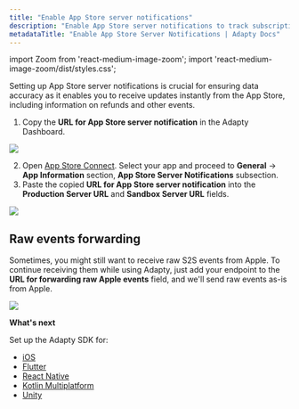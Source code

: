 ```yaml
---
title: "Enable App Store server notifications"
description: "Enable App Store server notifications to track subscription events in real time."
metadataTitle: "Enable App Store Server Notifications | Adapty Docs"
---
```


import Zoom from 'react-medium-image-zoom';
import 'react-medium-image-zoom/dist/styles.css';

Setting up App Store server notifications is crucial for ensuring data accuracy as it enables you to receive updates instantly from the App Store, including information on refunds and other events.

1. Copy the **URL for App Store server notification** in the Adapty Dashboard. 

   

<Zoom>
  <img src={require('./img/2901185-app_server_notifications.webp').default}
  style={{
    border: '1px solid #727272', /* border width and color */
    width: '700px', /* image width */
    display: 'block', /* for alignment */
    margin: '0 auto' /* center alignment */
  }}
/>
</Zoom>



2. Open [App Store Connect](https://appstoreconnect.apple.com/apps). Select your app and proceed to **General** → **App Information** section, **App Store Server Notifications** subsection. 
3. Paste the copied **URL for App Store server notification** into the **Production Server URL** and **Sandbox Server URL** fields.

   

<Zoom>
  <img src={require('./img/86fb3d2-app_server_notifications_apple.webp').default}
  style={{
    border: '1px solid #727272', /* border width and color */
    width: '700px', /* image width */
    display: 'block', /* for alignment */
    margin: '0 auto' /* center alignment */
  }}
/>
</Zoom>

## Raw events forwarding

Sometimes, you might still want to receive raw S2S events from Apple. To continue receiving them while using Adapty, just add your endpoint to the **URL for forwarding raw Apple events** field, and we'll send raw events as-is from Apple.


<Zoom>
  <img src={require('./img/e9f4bba-CleanShot_2021-03-16_at_19.30.272x.webp').default}
  style={{
    border: '1px solid #727272', /* border width and color */
    width: '700px', /* image width */
    display: 'block', /* for alignment */
    margin: '0 auto' /* center alignment */
  }}
/>
</Zoom>

**What's next**

Set up the Adapty SDK for:

- [iOS](sdk-installation-ios)
- [Flutter](sdk-installation-flutter)
- [React Native](sdk-installation-reactnative)
- [Kotlin Multiplatform](sdk-installation-kotlin-multiplatform.md)
- [Unity](sdk-installation-unity)

